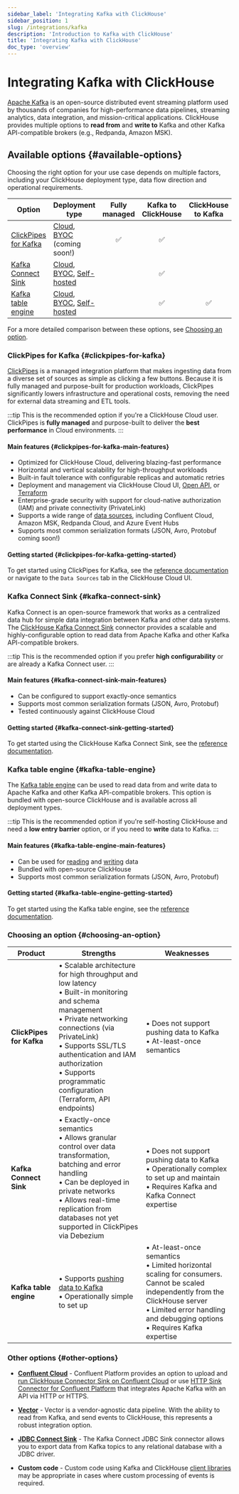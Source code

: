 ```yaml
---
sidebar_label: 'Integrating Kafka with ClickHouse'
sidebar_position: 1
slug: /integrations/kafka
description: 'Introduction to Kafka with ClickHouse'
title: 'Integrating Kafka with ClickHouse'
doc_type: 'overview'
---
```


# Integrating Kafka with ClickHouse

[Apache Kafka](https://kafka.apache.org/) is an open-source distributed event streaming platform used by thousands of companies for high-performance data pipelines, streaming analytics, data integration, and mission-critical applications. ClickHouse provides multiple options to **read from** and **write to** Kafka and other Kafka API-compatible brokers (e.g., Redpanda, Amazon MSK).

## Available options {#available-options}

Choosing the right option for your use case depends on multiple factors, including your ClickHouse deployment type, data flow direction and operational requirements.

| Option                                                  | Deployment type | Fully managed | Kafka to ClickHouse | ClickHouse to Kafka |
|---------------------------------------------------------|------------|:-------------------:|:-------------------:|:------------------:|
| [ClickPipes for Kafka](/integrations/clickpipes/kafka)                                | [Cloud], [BYOC] (coming soon!)   | ✅ | ✅ |   |
| [Kafka Connect Sink](./kafka-clickhouse-connect-sink.md) | [Cloud], [BYOC], [Self-hosted] | | ✅ |   |
| [Kafka table engine](./kafka-table-engine.md)           | [Cloud], [BYOC], [Self-hosted] | | ✅ | ✅ |

For a more detailed comparison between these options, see [Choosing an option](#choosing-an-option).

### ClickPipes for Kafka {#clickpipes-for-kafka}

[ClickPipes](../clickpipes/index.md) is a managed integration platform that makes ingesting data from a diverse set of sources as simple as clicking a few buttons. Because it is fully managed and purpose-built for production workloads, ClickPipes significantly lowers infrastructure and operational costs, removing the need for external data streaming and ETL tools.

:::tip
This is the recommended option if you're a ClickHouse Cloud user. ClickPipes is **fully managed** and purpose-built to deliver the **best performance** in Cloud environments.
:::

#### Main features {#clickpipes-for-kafka-main-features}

[//]: # "TODO It isn't optimal to link to a static alpha-release of the Terraform provider. Link to a Terraform guide once that's available."

* Optimized for ClickHouse Cloud, delivering blazing-fast performance
* Horizontal and vertical scalability for high-throughput workloads
* Built-in fault tolerance with configurable replicas and automatic retries
* Deployment and management via ClickHouse Cloud UI, [Open API](../../../cloud/manage/api/api-overview.md), or [Terraform](https://registry.terraform.io/providers/ClickHouse/clickhouse/3.3.3-alpha2/docs/resources/clickpipe)
* Enterprise-grade security with support for cloud-native authorization (IAM) and private connectivity (PrivateLink)
* Supports a wide range of [data sources](/integrations/clickpipes/kafka/reference/), including Confluent Cloud, Amazon MSK, Redpanda Cloud, and Azure Event Hubs
* Supports most common serialization formats (JSON, Avro, Protobuf coming soon!)

#### Getting started {#clickpipes-for-kafka-getting-started}

To get started using ClickPipes for Kafka, see the [reference documentation](/integrations/clickpipes/kafka/reference) or navigate to the `Data Sources` tab in the ClickHouse Cloud UI.

### Kafka Connect Sink {#kafka-connect-sink}

Kafka Connect is an open-source framework that works as a centralized data hub for simple data integration between Kafka and other data systems. The [ClickHouse Kafka Connect Sink](https://github.com/ClickHouse/clickhouse-kafka-connect) connector provides a scalable and highly-configurable option to read data from Apache Kafka and other Kafka API-compatible brokers.

:::tip
This is the recommended option if you prefer **high configurability** or are already a Kafka Connect user.
:::

#### Main features {#kafka-connect-sink-main-features}

* Can be configured to support exactly-once semantics
* Supports most common serialization formats (JSON, Avro, Protobuf)
* Tested continuously against ClickHouse Cloud

#### Getting started {#kafka-connect-sink-getting-started}

To get started using the ClickHouse Kafka Connect Sink, see the [reference documentation](./kafka-clickhouse-connect-sink.md).

### Kafka table engine {#kafka-table-engine}

The [Kafka table engine](./kafka-table-engine.md) can be used to read data from and write data to Apache Kafka and other Kafka API-compatible brokers. This option is bundled with open-source ClickHouse and is available across all deployment types.

:::tip
This is the recommended option if you're self-hosting ClickHouse and need a **low entry barrier** option, or if you need to **write** data to Kafka.
:::

#### Main features {#kafka-table-engine-main-features}

* Can be used for [reading](./kafka-table-engine.md/#kafka-to-clickhouse) and [writing](./kafka-table-engine.md/#clickhouse-to-kafka) data
* Bundled with open-source ClickHouse
* Supports most common serialization formats (JSON, Avro, Protobuf)

#### Getting started {#kafka-table-engine-getting-started}

To get started using the Kafka table engine, see the [reference documentation](./kafka-table-engine.md).

### Choosing an option {#choosing-an-option}

| Product | Strengths | Weaknesses |
|---------|-----------|------------|
| **ClickPipes for Kafka** | • Scalable architecture for high throughput and low latency<br/>• Built-in monitoring and schema management<br/>• Private networking connections (via PrivateLink)<br/>• Supports SSL/TLS authentication and IAM authorization<br/>• Supports programmatic configuration (Terraform, API endpoints) | • Does not support pushing data to Kafka<br/>• At-least-once semantics |
| **Kafka Connect Sink** | • Exactly-once semantics<br/>• Allows granular control over data transformation, batching and error handling<br/>• Can be deployed in private networks<br/>• Allows real-time replication from databases not yet supported in ClickPipes via Debezium | • Does not support pushing data to Kafka<br/>• Operationally complex to set up and maintain<br/>• Requires Kafka and Kafka Connect expertise |
| **Kafka table engine** | • Supports [pushing data to Kafka](./kafka-table-engine.md/#clickhouse-to-kafka)<br/>• Operationally simple to set up | • At-least-once semantics<br/>• Limited horizontal scaling for consumers. Cannot be scaled independently from the ClickHouse server<br/>• Limited error handling and debugging options<br/>• Requires Kafka expertise |

### Other options {#other-options}

* [**Confluent Cloud**](./confluent/index.md) - Confluent Platform provides an option to upload and [run ClickHouse Connector Sink on Confluent Cloud](./confluent/custom-connector.md) or use [HTTP Sink Connector for Confluent Platform](./confluent/kafka-connect-http.md) that integrates Apache Kafka with an API via HTTP or HTTPS.

* [**Vector**](./kafka-vector.md) - Vector is a vendor-agnostic data pipeline. With the ability to read from Kafka, and send events to ClickHouse, this represents a robust integration option.

* [**JDBC Connect Sink**](./kafka-connect-jdbc.md) - The Kafka Connect JDBC Sink connector allows you to export data from Kafka topics to any relational database with a JDBC driver.

* **Custom code** - Custom code using Kafka and ClickHouse [client libraries](../../language-clients/index.md) may be appropriate in cases where custom processing of events is required.

[BYOC]: ../../../cloud/reference/byoc.md
[Cloud]: ../../../cloud-index.md
[Self-hosted]: ../../../intro.md
